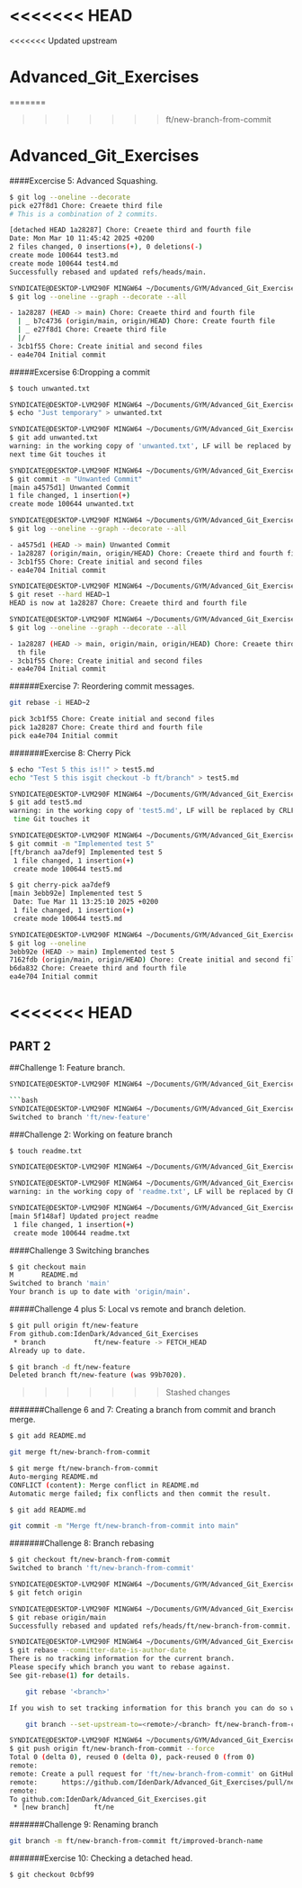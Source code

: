 # <<<<<<< HEAD

<<<<<<< Updated upstream

# Advanced_Git_Exercises

=======

> > > > > > > ft/new-branch-from-commit

# Advanced_Git_Exercises

####Excercise 5: Advanced Squashing.

```bash
$ git log --oneline --decorate
pick e27f8d1 Chore: Creaete third file
# This is a combination of 2 commits.
```

```bash
[detached HEAD 1a28287] Chore: Creaete third and fourth file
Date: Mon Mar 10 11:45:42 2025 +0200
2 files changed, 0 insertions(+), 0 deletions(-)
create mode 100644 test3.md
create mode 100644 test4.md
Successfully rebased and updated refs/heads/main.
```

```bash
SYNDICATE@DESKTOP-LVM290F MINGW64 ~/Documents/GYM/Advanced_Git_Exercises (main)
$ git log --oneline --graph --decorate --all

- 1a28287 (HEAD -> main) Chore: Creaete third and fourth file
  | _ b7c4736 (origin/main, origin/HEAD) Chore: Create fourth file
  | _ e27f8d1 Chore: Creaete third file
  |/
- 3cb1f55 Chore: Create initial and second files
- ea4e704 Initial commit
```

#####Excersise 6:Dropping a commit

```bash
$ touch unwanted.txt

SYNDICATE@DESKTOP-LVM290F MINGW64 ~/Documents/GYM/Advanced_Git_Exercises (main)
$ echo "Just temporary" > unwanted.txt
```

```bash
SYNDICATE@DESKTOP-LVM290F MINGW64 ~/Documents/GYM/Advanced_Git_Exercises (main)
$ git add unwanted.txt
warning: in the working copy of 'unwanted.txt', LF will be replaced by CRLF the
next time Git touches it
```

```bash
SYNDICATE@DESKTOP-LVM290F MINGW64 ~/Documents/GYM/Advanced_Git_Exercises (main)
$ git commit -m "Unwanted Commit"
[main a4575d1] Unwanted Commit
1 file changed, 1 insertion(+)
create mode 100644 unwanted.txt
```

```bash
SYNDICATE@DESKTOP-LVM290F MINGW64 ~/Documents/GYM/Advanced_Git_Exercises (main)
$ git log --oneline --graph --decorate --all

- a4575d1 (HEAD -> main) Unwanted Commit
- 1a28287 (origin/main, origin/HEAD) Chore: Creaete third and fourth file
- 3cb1f55 Chore: Create initial and second files
- ea4e704 Initial commit
```

```bash
SYNDICATE@DESKTOP-LVM290F MINGW64 ~/Documents/GYM/Advanced_Git_Exercises (main)
$ git reset --hard HEAD~1
HEAD is now at 1a28287 Chore: Creaete third and fourth file
```

```bash
SYNDICATE@DESKTOP-LVM290F MINGW64 ~/Documents/GYM/Advanced_Git_Exercises (main)
$ git log --oneline --graph --decorate --all

- 1a28287 (HEAD -> main, origin/main, origin/HEAD) Chore: Creaete third and four
  th file
- 3cb1f55 Chore: Create initial and second files
- ea4e704 Initial commit
```

######Exercise 7: Reordering commit messages.

```bash
git rebase -i HEAD~2

pick 3cb1f55 Chore: Create initial and second files
pick 1a28287 Chore: Create third and fourth file
pick ea4e704 Initial commit
```

#######Exercise 8: Cherry Pick

```bash
$ echo "Test 5 this is!!" > test5.md
echo "Test 5 this isgit checkout -b ft/branch" > test5.md
```

```bash
SYNDICATE@DESKTOP-LVM290F MINGW64 ~/Documents/GYM/Advanced_Git_Exercises (ft/branch)
$ git add test5.md
warning: in the working copy of 'test5.md', LF will be replaced by CRLF the next
 time Git touches it
```

```bash
SYNDICATE@DESKTOP-LVM290F MINGW64 ~/Documents/GYM/Advanced_Git_Exercises (ft/branch)
$ git commit -m "Implemented test 5"
[ft/branch aa7def9] Implemented test 5
 1 file changed, 1 insertion(+)
 create mode 100644 test5.md
```

```bash
$ git cherry-pick aa7def9
[main 3ebb92e] Implemented test 5
 Date: Tue Mar 11 13:25:10 2025 +0200
 1 file changed, 1 insertion(+)
 create mode 100644 test5.md
```

```bash
SYNDICATE@DESKTOP-LVM290F MINGW64 ~/Documents/GYM/Advanced_Git_Exercises (main)
$ git log --oneline
3ebb92e (HEAD -> main) Implemented test 5
7162fdb (origin/main, origin/HEAD) Chore: Create initial and second files
b6da832 Chore: Creaete third and fourth file
ea4e704 Initial commit
```

# <<<<<<< HEAD

## PART 2

##Challenge 1: Feature branch.

````bash
SYNDICATE@DESKTOP-LVM290F MINGW64 ~/Documents/GYM/Advanced_Git_Exercises (main)$ git branch ft/new-feature                                                   ```

```bash
SYNDICATE@DESKTOP-LVM290F MINGW64 ~/Documents/GYM/Advanced_Git_Exercises (main)$ git checkout ft/new-feature
Switched to branch 'ft/new-feature'
````

###Challenge 2: Working on feature branch

```bash
$ touch readme.txt

SYNDICATE@DESKTOP-LVM290F MINGW64 ~/Documents/GYM/Advanced_Git_Exercises (main)$ echo "This is the project readme file" > readme.txt
```

```bash
SYNDICATE@DESKTOP-LVM290F MINGW64 ~/Documents/GYM/Advanced_Git_Exercises (main)$ git add readme.txt
warning: in the working copy of 'readme.txt', LF will be replaced by CRLF the next time Git touches it
```

```bash
SYNDICATE@DESKTOP-LVM290F MINGW64 ~/Documents/GYM/Advanced_Git_Exercises (main)$ git commit -m "Updated project readme"
[main 5f148af] Updated project readme
 1 file changed, 1 insertion(+)
 create mode 100644 readme.txt
```

####Challenge 3 Switching branches

```bash
$ git checkout main
M       README.md
Switched to branch 'main'
Your branch is up to date with 'origin/main'.
```

#####Challenge 4 plus 5: Local vs remote and branch deletion.

```bash
$ git pull origin ft/new-feature
From github.com:IdenDark/Advanced_Git_Exercises
 * branch            ft/new-feature -> FETCH_HEAD
Already up to date.
```

```bash
$ git branch -d ft/new-feature
Deleted branch ft/new-feature (was 99b7020).
```

> > > > > > > Stashed changes

#######Challenge 6 and 7: Creating a branch from commit and branch merge.

```bash
$ git add README.md
```

```bash
git merge ft/new-branch-from-commit
```

```bash
$ git merge ft/new-branch-from-commit
Auto-merging README.md
CONFLICT (content): Merge conflict in README.md
Automatic merge failed; fix conflicts and then commit the result.
```

```bash
$ git add README.md
```

```bash
git commit -m "Merge ft/new-branch-from-commit into main"
```

#######Challenge 8: Branch rebasing

```bash
$ git checkout ft/new-branch-from-commit
Switched to branch 'ft/new-branch-from-commit'
```

```bash
SYNDICATE@DESKTOP-LVM290F MINGW64 ~/Documents/GYM/Advanced_Git_Exercises (ft/new-branch-from-commit)
$ git fetch origin
```

```bash
SYNDICATE@DESKTOP-LVM290F MINGW64 ~/Documents/GYM/Advanced_Git_Exercises (ft/new-branch-from-commit)
$ git rebase origin/main
Successfully rebased and updated refs/heads/ft/new-branch-from-commit.
```

```bash
SYNDICATE@DESKTOP-LVM290F MINGW64 ~/Documents/GYM/Advanced_Git_Exercises (ft/new-branch-from-commit)
$ git rebase --committer-date-is-author-date
There is no tracking information for the current branch.
Please specify which branch you want to rebase against.
See git-rebase(1) for details.

    git rebase '<branch>'

If you wish to set tracking information for this branch you can do so with:

    git branch --set-upstream-to=<remote>/<branch> ft/new-branch-from-commit
```

```bash
SYNDICATE@DESKTOP-LVM290F MINGW64 ~/Documents/GYM/Advanced_Git_Exercises (ft/new-branch-from-commit)
$ git push origin ft/new-branch-from-commit --force
Total 0 (delta 0), reused 0 (delta 0), pack-reused 0 (from 0)
remote:
remote: Create a pull request for 'ft/new-branch-from-commit' on GitHub by visiting:
remote:      https://github.com/IdenDark/Advanced_Git_Exercises/pull/new/ft/new-branch-from-commit
remote:
To github.com:IdenDark/Advanced_Git_Exercises.git
 * [new branch]      ft/ne
```

#######Challenge 9: Renaming branch

```bash
git branch -m ft/new-branch-from-commit ft/improved-branch-name

```

#######Exercise 10: Checking a detached head.

```bash
$ git checkout 0cbf99
```
